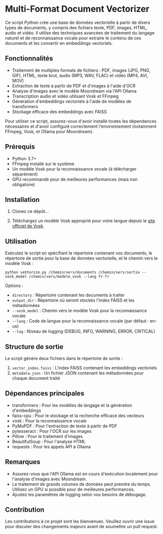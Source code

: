 # Multi-Format Document Vectorizer

Ce script Python crée une base de données vectorielle à partir de divers types de documents, y compris des fichiers texte, PDF, images, HTML, audio et vidéo. Il utilise des techniques avancées de traitement du langage naturel et de reconnaissance vocale pour extraire le contenu de ces documents et les convertir en embeddings vectoriels.

## Fonctionnalités

- Traitement de multiples formats de fichiers : PDF, images (JPG, PNG, GIF), HTML, texte brut, audio (MP3, WAV, FLAC) et vidéo (MP4, AVI, MOV)
- Extraction de texte à partir de PDF et d'images à l'aide d'OCR
- Analyse d'images avec le modèle Moondream via l'API Ollama
- Transcription audio et vidéo utilisant Vosk et FFmpeg
- Génération d'embeddings vectoriels à l'aide de modèles de transformers
- Stockage efficace des embeddings avec FAISS

Pour utiliser ce script, assurez-vous d'avoir installé toutes les dépendances nécessaires et d'avoir configuré correctement l'environnement (notamment FFmpeg, Vosk, et Ollama pour Moondream).

## Prérequis

- Python 3.7+
- FFmpeg installé sur le système
- Un modèle Vosk pour la reconnaissance vocale (à télécharger séparément)
- GPU recommandé pour de meilleures performances (mais non obligatoire)

## Installation

1. Clonez ce dépôt...

2. Téléchargez un modèle Vosk approprié pour votre langue depuis le [site officiel de Vosk](https://alphacephei.com/vosk/models).

## Utilisation

Exécutez le script en spécifiant le répertoire contenant vos documents, le répertoire de sortie pour la base de données vectorielle, et le chemin vers le modèle Vosk :

```
python veXtorize.py /chemin/vers/documents /chemin/vers/sortie --vosk_model /chemin/vers/modele_vosk --lang fr-fr
```

Options :
- `directory` : Répertoire contenant les documents à traiter
- `output_dir` : Répertoire où seront stockés l'index FAISS et les métadonnées
- `--vosk_model` : Chemin vers le modèle Vosk pour la reconnaissance vocale
- `--lang` : Code de langue pour la reconnaissance vocale (par défaut : en-us)
- `--log` : Niveau de logging (DEBUG, INFO, WARNING, ERROR, CRITICAL)

## Structure de sortie

Le script génère deux fichiers dans le répertoire de sortie :
1. `vector_index.faiss` : L'index FAISS contenant les embeddings vectoriels
2. `metadata.json` : Un fichier JSON contenant les métadonnées pour chaque document traité

## Dépendances principales

- transformers : Pour les modèles de langage et la génération d'embeddings
- faiss-cpu : Pour le stockage et la recherche efficace des vecteurs
- vosk : Pour la reconnaissance vocale
- PyMuPDF : Pour l'extraction de texte à partir de PDF
- pytesseract : Pour l'OCR sur les images
- Pillow : Pour le traitement d'images
- BeautifulSoup : Pour l'analyse HTML
- requests : Pour les appels API à Ollama

## Remarques

- Assurez-vous que l'API Ollama est en cours d'exécution localement pour l'analyse d'images avec Moondream.
- Le traitement de grands volumes de données peut prendre du temps. Utilisez un GPU si possible pour de meilleures performances.
- Ajustez les paramètres de logging selon vos besoins de débogage.


## Contribution

Les contributions à ce projet sont les bienvenues. Veuillez ouvrir une issue pour discuter des changements majeurs avant de soumettre un pull request.
